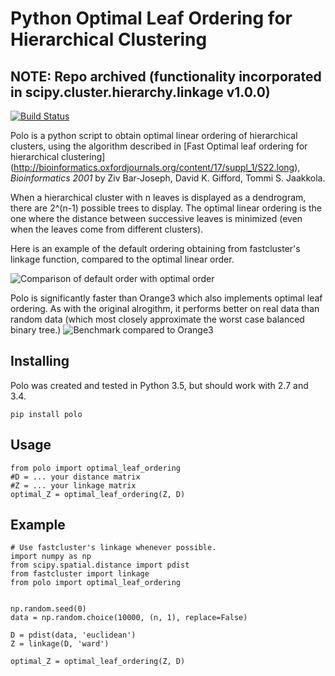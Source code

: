 Python Optimal Leaf Ordering for Hierarchical Clustering
========================================================

NOTE: Repo archived (functionality incorporated in scipy.cluster.hierarchy.linkage v1.0.0)
------------------------------------------------------------------------------------------

[![Build Status](https://travis-ci.org/dcroote/polo.svg?branch=master)](https://travis-ci.org/dcroote/polo)

Polo is a python script to obtain optimal linear ordering of hierarchical clusters, 
using the algorithm described in [Fast Optimal leaf ordering for hierarchical clustering]
(http://bioinformatics.oxfordjournals.org/content/17/suppl_1/S22.long), *Bioinformatics 2001*
by Ziv Bar-Joseph, David K. Gifford, Tommi S. Jaakkola.

When a hierarchical cluster with n leaves is displayed as a dendrogram, there are 
2^(n-1) possible trees to display. The optimal linear ordering is the one where the
distance between successive leaves is minimized (even when the leaves come from different
clusters).

Here is an example of the default ordering obtaining from fastcluster's linkage function,
compared to the optimal linear order.

![Comparison of default order with optimal order](./data/demo.png)

Polo is significantly faster than Orange3 which also implements optimal leaf ordering.
As with the original alrogithm, it performs better on real data than random data (which 
most closely approximate the worst case balanced binary tree.)
![Benchmark compared to Orange3](./data/bench.png)


Installing
----------
Polo was created and tested in Python 3.5, but should work with 2.7 and 3.4.

    pip install polo


Usage
-----

    from polo import optimal_leaf_ordering
    #D = ... your distance matrix
    #Z = ... your linkage matrix
    optimal_Z = optimal_leaf_ordering(Z, D)


Example
-------

    # Use fastcluster's linkage whenever possible. 
    import numpy as np
    from scipy.spatial.distance import pdist
    from fastcluster import linkage
    from polo import optimal_leaf_ordering


    np.random.seed(0)
    data = np.random.choice(10000, (n, 1), replace=False)

    D = pdist(data, 'euclidean')
    Z = linkage(D, 'ward')
    
    optimal_Z = optimal_leaf_ordering(Z, D)

